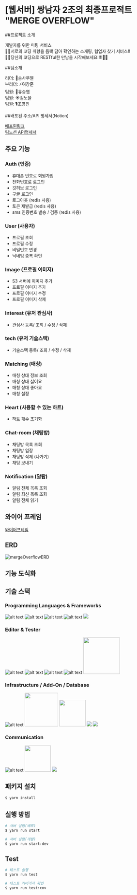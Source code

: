 # [웹서버] 쌍남자 2조의 최종프로적트 <br> "MERGE OVERFLOW"

##프로젝트 소개

개발자를 위한 미팅 서비스 <br>
🧑‍💻서로의 코딩 취향을 듬뿍 담아 확인하는 소개팅, 협업자 찾기 서비스!! <br>
👨‍💻당신의 코딩으로 RESTful한 만남을 시작해보세요!!!!👩‍💻

##팀소개

리더: 👊송사무엘<br>
부리더: ⚡여창준<br>
팀원: 🤳유승엽<br>
팀원: ☀️김노을<br>
팀원: 🎙️조영진

##배포된 주소/API 명세서(Notion)

[배포된링크](https://www.mergeoverflow.shop/) <br>
[팀노션 API명세서](https://teamsparta.notion.site/2-9e08c10b3c8843ceaec8e853230da15b)


## 주요 기능

### Auth (인증)

- 휴대폰 번호로 회원가입
- 전화번호로 로그인
- 깃허브 로그인
- 구글 로그인
- 로그아웃 (redis 사용)
- 토큰 재발급 (redis 사용)
- sms 인증번호 발송 / 검증 (redis 사용)

### User (사용자)

- 프로필 조회
- 프로필 수정
- 비밀번호 변경
- 닉네임 중복 확인

### Image (프로필 이미지)

- S3 서버에 이미지 추가
- 프로필 이미지 추가
- 프로필 이미지 수정
- 프로필 이미지 삭제

### Interest (유저 관심사)

- 관심사 등록/ 조회 / 수정 / 삭제

### tech (유저 기술스택)

- 기술스택 등록/ 조회 / 수정 / 삭제

### Matching (매칭)

- 매칭 상대 정보 조회
- 매칭 상대 싫어요
- 매칭 상대 좋아요
- 매칭 설정

### Heart (사용할 수 있는 하트)

- 하트 개수 초기화

### Chat-room (채팅방)

- 채팅방 목록 조회
- 채팅방 입장
- 채팅방 삭제 (나가기)
- 채팅 보내기

### Notification (알람)

- 알림 전체 목록 조회
- 알림 최신 목록 조회
- 알림 전체 읽기

## 와이어 프레임

[와이어프레임](https://miro.com/welcomeonboard/RWNMaVM5bUxnZzNuVnp3ZUkxMUk4QXVNekNiWlBMVWFsOERmbE9nS2tsS2VwTUtjSzV6ZFNkeUY3WGlxbW8wbnwzNDU4NzY0NTk0NDE2MzU4MjkwfDI=?share_link_id=473591469080)


## ERD

![mergeOverflowERD](https://github.com/user-attachments/assets/58bf3e47-252a-4003-a675-8a8d76bd0fe8)


## 기능 도식화

## 기술 스택

### Programming Languages & Frameworks

![alt text](https://ziadoua.github.io/m3-Markdown-Badges/badges/NodeJS/nodejs1.svg)
![alt text](https://ziadoua.github.io/m3-Markdown-Badges/badges/NestJS/nestjs1.svg)
![alt text](https://ziadoua.github.io/m3-Markdown-Badges/badges/TypeORM/typeorm1.svg)
![alt text](https://ziadoua.github.io/m3-Markdown-Badges/badges/TypeScript/typescript1.svg)
<img src="https://ziadoua.github.io/m3-Markdown-Badges/badges/Yarn/yarn1.svg"/>

### Editor & Tester

![alt text](https://ziadoua.github.io/m3-Markdown-Badges/badges/Git/git1.svg)
![alt text](https://ziadoua.github.io/m3-Markdown-Badges/badges/Github/github1.svg)
![alt text](https://ziadoua.github.io/m3-Markdown-Badges/badges/Jest/jest1.svg)
![alt text](https://ziadoua.github.io/m3-Markdown-Badges/badges/VisualStudioCode/visualstudiocode1.svg)
<img src="https://img.shields.io/badge/Insomnia-5849BE?style=flat-square&logo=insomnia&logoColor=white" width="120"/>

### Infrastructure / Add-On / Database

![alt text](https://ziadoua.github.io/m3-Markdown-Badges/badges/MySQL/mysql1.svg)
<img src="https://img.shields.io/badge/Amazon%20S3-232F3E?style=flat-square&logo=amazonaws&logoColor=white" width="110"/>
<img src="https://img.shields.io/badge/Redis-DC382D?style=flat-square&logo=redis&logoColor=white" width="87"/>
<img src="https://ziadoua.github.io/m3-Markdown-Badges/badges/SocketIO/socketio1.svg"/>
<img src="https://img.shields.io/badge/githubactions-2088FF?style=for-the-badge&logo=githubactions&logoColor=white">


### Communication

![alt text](https://ziadoua.github.io/m3-Markdown-Badges/badges/Notion/notion1.svg)
<img src="https://img.shields.io/badge/Slack-4A154B?style=flat-square&logo=slack&logoColor=white" width="86"/>
<img src ="https://ziadoua.github.io/m3-Markdown-Badges/badges/Trello/trello1.svg" />


## 패키지 설치

```bash
$ yarn install
```

## 실행 방법

```bash
# 서버 실행(배포)
$ yarn run start

# 서버 실행(개발)
$ yarn run start:dev

```

## Test

```bash
# 테스트 실행
$ yarn run test

# 테스트 커버리지 확인
$ yarn run test:cov
```
